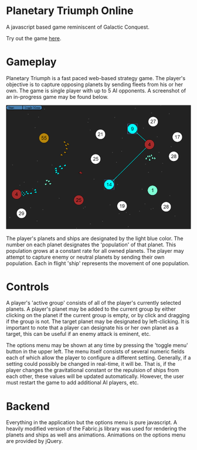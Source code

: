 Planetary Triumph Online
========================

A javascript based game reminiscent of Galactic Conquest.

Try out the game [here](https://googledrive.com/host/0BwSnjeZk1C5RQXZvTUc0NUtOc2M/).

Gameplay
========

Planetary Triumph is a fast paced web-based strategy game. The player's objective is to capture opposing planets by sending fleets from his or her own. The game is single player with up to 5 AI opponents. A screenshot of an in-progress game may be found below.

![screenshot](images/screenshot.png)

The player's planets and ships are designated by the light blue color. The number on each planet designates the 'population' of that planet. This population grows at a constant rate for all owned planets. The player may attempt to capture enemy or neutral planets by sending their own population.
Each in flight 'ship' represents the movement of one population.

Controls
========

A player's 'active group' consists of all of the player's currently selected planets. A player's planet may be added to the current group by either clicking on the planet if the current group is empty, or by click and dragging if the group is not. The target planet may be designated by left-clicking.
It is important to note that a player can designate his or her own planet as a target, this can be useful if an enemy attack is eminent, etc.

The options menu may be shown at any time by pressing the 'toggle menu' button in the upper left. The menu itself consists of several numeric fields each of which allow the player to configure a different setting. Generally, if a setting could possibly be changed in real-time, it will be.
That is, if the player changes the gravitational constant or the repulsion of ships from each other, these values will be updated automatically. However, the user must restart the game to add additional AI players, etc.

Backend
=======

Everything in the application but the options menu is pure javascript. A heavily modified version of the Fabric.js library was used for rendering the planets and ships as well ans animations. Animations on the options menu are provided by jQuery.